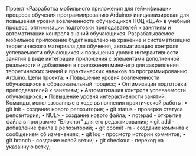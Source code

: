 Проект «Разработка мобильного приложения для геймификации процесса обучения программированию Arduino» 
инициализирован для повышения уровня вовлеченности обучающихся НОЦ «ЦБА» в учебный процесс, 
оптимизации подготовки преподавателей к занятиям и автоматизации контроля знаний обучающихся. 
	Разрабатываемое мобильное приложение будет нацелено на хранение и систематизацию теоретического материала 
для обучения, автоматизацию контроля успеваемости обучающихся и повышения уровня интерактивности занятий в виде 
интеграции приложения с элементами дополненной реальности и добавления в приложения мини-игр для закрепления 
теоретических знаний и практических навыков по программированию Arduino.
	Цели проекта:
• Повышение уровня вовлеченности обучающихся в образовательный процесс;
• Оптимизация подготовки преподавателей к занятиям;
• Автоматизация контроля успеваемости обучающихся;
• Повышение уровня интерактивности занятий.
	Команды, использованные в ходе выполнения практической работы: 
• git init - создание нового репозитория; 
• git status - проверка статуса репозитория; 
• NUL>  - создание нового файла;
• notepad - открытие файла в программе "Блокнот" для его редактирования;
• git add - добавление файла в репозиторий;
• git coomit -m  - создание коммита с сообщением об изменениях;
• git log - просмотр истории коммитов;
• git branch - создание новой ветки;
• git checkout - переход на указанную ветку;
